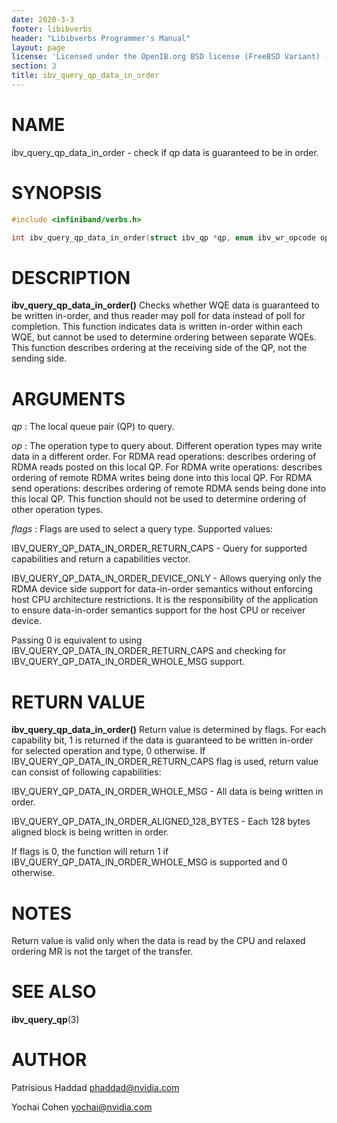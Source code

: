 ```yaml
---
date: 2020-3-3
footer: libibverbs
header: "Libibverbs Programmer's Manual"
layout: page
license: 'Licensed under the OpenIB.org BSD license (FreeBSD Variant) - See COPYING.md'
section: 3
title: ibv_query_qp_data_in_order
---
```


# NAME

ibv_query_qp_data_in_order - check if qp data is guaranteed to be in order.

# SYNOPSIS

```c
#include <infiniband/verbs.h>

int ibv_query_qp_data_in_order(struct ibv_qp *qp, enum ibv_wr_opcode op, uint32_t flags);

```


# DESCRIPTION

**ibv_query_qp_data_in_order()** Checks whether WQE data is guaranteed to be
written in-order, and thus reader may poll for data instead of poll for completion.
This function indicates data is written in-order within each WQE, but cannot be used to determine ordering between separate WQEs.
This function describes ordering at the receiving side of the QP, not the sending side.

# ARGUMENTS
*qp*
:       The local queue pair (QP) to query.

*op*
:       The operation type to query about. Different operation types may write data in a different order.
	For RDMA read operations: describes ordering of RDMA reads posted on this local QP.
	For RDMA write operations: describes ordering of remote RDMA writes being done into this local QP.
	For RDMA send operations: describes ordering of remote RDMA sends being done into this local QP.
	This function should not be used to determine ordering of other operation types.

*flags*
:	Flags are used to select a query type. Supported values:

IBV_QUERY_QP_DATA_IN_ORDER_RETURN_CAPS - Query for supported capabilities and return a capabilities vector.

IBV_QUERY_QP_DATA_IN_ORDER_DEVICE_ONLY - Allows querying only the RDMA device side support for data-in-order semantics
    without enforcing host CPU architecture restrictions. It is the responsibility of the application
    to ensure data-in-order semantics support for the host CPU or receiver device.

Passing 0 is equivalent to using IBV_QUERY_QP_DATA_IN_ORDER_RETURN_CAPS and checking for IBV_QUERY_QP_DATA_IN_ORDER_WHOLE_MSG support.

# RETURN VALUE

**ibv_query_qp_data_in_order()** Return value is determined by flags. For each capability bit, 1 is returned if the data is guaranteed to be written in-order for selected operation and type, 0 otherwise.
If IBV_QUERY_QP_DATA_IN_ORDER_RETURN_CAPS flag is used, return value can consist of following capabilities:

IBV_QUERY_QP_DATA_IN_ORDER_WHOLE_MSG - All data is being written in order.

IBV_QUERY_QP_DATA_IN_ORDER_ALIGNED_128_BYTES - Each 128 bytes aligned block is being written in order.

If flags is 0, the function will return 1 if IBV_QUERY_QP_DATA_IN_ORDER_WHOLE_MSG is supported and 0 otherwise.

# NOTES

Return value is valid only when the data is read by the CPU and relaxed ordering MR is not the target of the transfer.

# SEE ALSO

**ibv_query_qp**(3)

# AUTHOR

Patrisious Haddad <phaddad@nvidia.com>

Yochai Cohen <yochai@nvidia.com>
